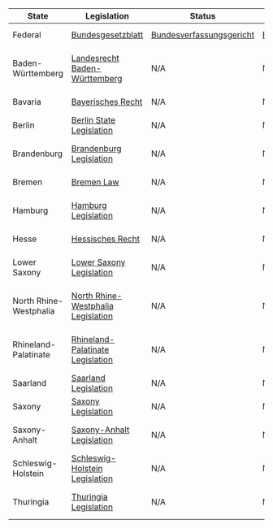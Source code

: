 | State | Legislation | Status | Case Law | Constitution |
| ----- | ----------- | ------ | -------- | ------ |
| Federal | [Bundesgesetzblatt](https://www.bgbl.de/) | [Bundesverfassungsgericht](https://www.bundesverfassungsgericht.de/) | [Bundesgerichtshof](https://juris.bundesgerichtshof.de/) | [Basic Law (Grundgesetz)](https://www.bundesregierung.de/breg-en/chancellor/basic-law-470902) |
| Baden-Württemberg | [Landesrecht Baden-Württemberg](https://www.landesrecht-bw.de/) | N/A | N/A | [Baden-Württemberg State Constitution](https://www.landesrecht-bw.de/jportal/?quelle=jlink&query=VV-BW&psml=bsbawueprod.psml&max=true&aiz=true) |
| Bavaria | [Bayerisches Recht](https://www.gesetze-bayern.de/) | N/A | N/A | [Bavarian Constitution](https://www.verfassungen.de/de/by/bayern46-index.htm) |
| Berlin | [Berlin State Legislation](https://gesetze.berlin.de/) | N/A | N/A | [Berlin State Constitution](https://gesetze.berlin.de/jportal/?quelle=jlink&query=AGBln&psml=bsbeprod.psml&max=true&aiz=true) |
| Brandenburg | [Brandenburg Legislation](https://bravors.brandenburg.de/gesetze) | N/A | N/A | [Brandenburg State Constitution](https://bravors.brandenburg.de/verfassungen/landesverfassung) |
| Bremen | [Bremen Law](https://www.transparenz.bremen.de/sixcms/detail.php?gsid=bremen2014_tp.c.013363) | N/A | N/A | [Bremen State Constitution](https://www.transparenz.bremen.de/sixcms/media.php/13/landesverfassung.pdf) |
| Hamburg | [Hamburg Legislation](https://www.hamburg.de/parldok/) | N/A | N/A | [Hamburg State Constitution](https://www.hamburg.de/buecherkammer/8792180/hamburgische-verfassung/) |
| Hesse | [Hessisches Recht](https://www.rv.hessenrecht.hessen.de/) | N/A | N/A | [Hessian State Constitution](https://www.verfassungen.de/de/he/landesverfassung46.htm) |
| Lower Saxony | [Lower Saxony Legislation](https://www.nds-voris.de/) | N/A | N/A | [Lower Saxony State Constitution](https://www.verfassungen.de/de/nds/verfassung46.htm) |
| North Rhine-Westphalia | [North Rhine-Westphalia Legislation](https://recht.nrw.de/) | N/A | N/A | [North Rhine-Westphalia State Constitution](https://recht.nrw.de/lmi/owa/br_vbl_detail_text?anw_nr=1&vd_id=10000000000000000463&vd_back=N568&sg=&menu=1) |
| Rhineland-Palatinate | [Rhineland-Palatinate Legislation](https://landesrecht.rlp.de/) | N/A | N/A | [Rhineland-Palatinate State Constitution](https://landesrecht.rlp.de/jportal/?quelle=jlink&query=Verf-RLP&psml=bprlp_cms_prod.psml&max=true&aiz=true) |
| Saarland | [Saarland Legislation](http://www.gesetze-im-internet.de/bundesrecht/saarlv/gesamt.pdf) | N/A | N/A | [Saarland State Constitution](http://landtag-saar.de/fileadmin/Landtag/Rechtsgrundlagen/verfassung.pdf) |
| Saxony | [Saxony Legislation](https://www.revosax.sachsen.de/) | N/A | N/A | [Saxony State Constitution](https://www.revosax.sachsen.de/nc/vorschrift/835-Verfassung-des-Freistaates-Sachsen) |
| Saxony-Anhalt | [Saxony-Anhalt Legislation](https://www.landesrecht.sachsen-anhalt.de/) | N/A | N/A | [Saxony-Anhalt State Constitution](https://www.landesrecht.sachsen-anhalt.de/access?cont_cass_id=verf&fass_id=5072000.landtag.state.identityiq@verf&brand=mvoca) |
| Schleswig-Holstein | [Schleswig-Holstein Legislation](http://www.gesetze-rechtsprechung.sh.juris.de/jportal/?quelle=jlink&query=VV-SH&psml=bsshoprod.psml&max=true&aiz=true) | N/A | N/A | [Schleswig-Holstein State Constitution](http://www.landtag.ltsh.de/infothek/landesverfassung/) |
| Thuringia | [Thuringia Legislation](https://www.landesrecht.thueringen.de/) | N/A | N/A | [Thuringia State Constitution](https://www.landesrecht.thueringen.de/jportal/?quelle=jlink&query=GV%20TH&psml=bsthue.prod.psml&max=true&aiz=true) |